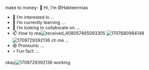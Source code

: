 make to money- 👋 Hi, I’m @Habteermias
- 👀 I’m interested in ...
- 🌱 I’m currently learning ...
- 💞️ I’m looking to collaborate on ...
- 📫 How to rea![received_408057465093305](https://github.com/Habteermias/Habteermias/assets/163201915/e89778a1-89ac-4c17-b6f6-61e1626bdf05)
![1707680984148](https://github.com/Habteermias/Habteermias/assets/163201915/241bc271-e38d-4025-9b70-0a45371b9943)
![1709729392136](https://github.com/Habteermias/Habteermias/assets/163201915/d50f052a-ade4-4740-8d5a-ee1116444135)
ch me ...
- 😄 Pronouns: ...
- ⚡ Fun fact: ...

<!---
Habteermias/Habteermias is a ✨ special ✨ repository because its `README.md` (this file) appears on your GitHub profile.
You can click the Preview link to take a look at your changes.
--->
okay![1709729392136](https://github.com/Habteermias/Habteermias/assets/163201915/97b6be8c-4f9e-46d0-b990-9ea1c232a164)
working
